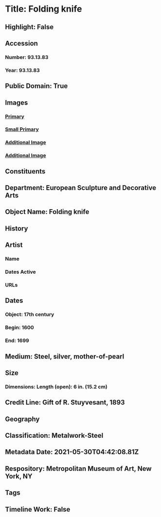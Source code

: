 # Title: Folding knife
## Highlight: False
## Accession
### Number: 93.13.83
### Year: 93.13.83
## Public Domain: True
## Images
### [Primary](https://images.metmuseum.org/CRDImages/es/original/DP-21040-047.jpg)
### [Small Primary](https://images.metmuseum.org/CRDImages/es/web-large/DP-21040-047.jpg)
### [Additional Image](https://images.metmuseum.org/CRDImages/es/original/DP-21040-050.jpg)
### [Additional Image](https://images.metmuseum.org/CRDImages/es/original/DP-21040-048.jpg)
## Constituents
## Department: European Sculpture and Decorative Arts
## Object Name: Folding knife
## History
## Artist
### Name
### Dates Active
### URLs
## Dates
### Object: 17th century
### Begin: 1600
### End: 1699
## Medium: Steel, silver, mother-of-pearl
## Size
### Dimensions: Length (open): 6 in. (15.2 cm)
## Credit Line: Gift of R. Stuyvesant, 1893
## Geography
## Classification: Metalwork-Steel
## Metadata Date: 2021-05-30T04:42:08.81Z
## Respository: Metropolitan Museum of Art, New York, NY
## Tags
## Timeline Work: False